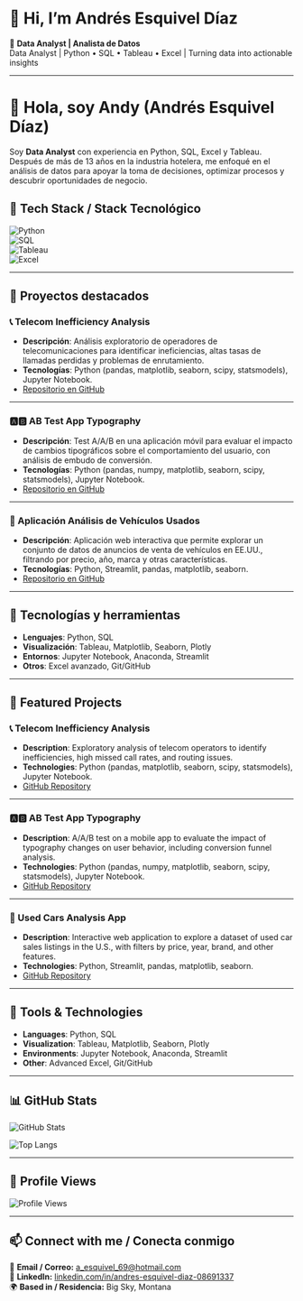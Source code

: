 # 👋 Hi, I’m Andrés Esquivel Díaz  

🎯 **Data Analyst | Analista de Datos**  
Data Analyst | Python • SQL • Tableau • Excel | Turning data into actionable insights

---
# 👋 Hola, soy Andy (Andrés Esquivel Díaz)

Soy **Data Analyst** con experiencia en Python, SQL, Excel y Tableau.  
Después de más de 13 años en la industria hotelera, me enfoqué en el análisis de datos para apoyar la toma de decisiones, optimizar procesos y descubrir oportunidades de negocio.  

## 🔧 Tech Stack / Stack Tecnológico  

![Python](https://img.shields.io/badge/Python-3776AB?style=for-the-badge&logo=python&logoColor=white)  
![SQL](https://img.shields.io/badge/SQL-316192?style=for-the-badge&logo=postgresql&logoColor=white)  
![Tableau](https://img.shields.io/badge/Tableau-E97627?style=for-the-badge&logo=tableau&logoColor=white)  
![Excel](https://img.shields.io/badge/Excel-217346?style=for-the-badge&logo=microsoft-excel&logoColor=white)  

---

## 🚀 Proyectos destacados

### 📞 Telecom Inefficiency Analysis
- **Descripción**: Análisis exploratorio de operadores de telecomunicaciones para identificar ineficiencias, altas tasas de llamadas perdidas y problemas de enrutamiento.  
- **Tecnologías**: Python (pandas, matplotlib, seaborn, scipy, statsmodels), Jupyter Notebook.  
- [Repositorio en GitHub](https://github.com/tu_usuario/telecom-inefficiency-analysis)

---

### 🅰️🅱️ AB Test App Typography
- **Descripción**: Test A/A/B en una aplicación móvil para evaluar el impacto de cambios tipográficos sobre el comportamiento del usuario, con análisis de embudo de conversión.  
- **Tecnologías**: Python (pandas, numpy, matplotlib, seaborn, scipy, statsmodels), Jupyter Notebook.  
- [Repositorio en GitHub](https://github.com/tu_usuario/ab-test-app-typography)

---

### 🚗 Aplicación Análisis de Vehículos Usados
- **Descripción**: Aplicación web interactiva que permite explorar un conjunto de datos de anuncios de venta de vehículos en EE.UU., filtrando por precio, año, marca y otras características.  
- **Tecnologías**: Python, Streamlit, pandas, matplotlib, seaborn.  
- [Repositorio en GitHub](https://github.com/tu_usuario/Aplicacion_Analisis_de_vehiculos_usados)

---

## 🔧 Tecnologías y herramientas
- **Lenguajes**: Python, SQL  
- **Visualización**: Tableau, Matplotlib, Seaborn, Plotly  
- **Entornos**: Jupyter Notebook, Anaconda, Streamlit  
- **Otros**: Excel avanzado, Git/GitHub  

---

## 🚀 Featured Projects

### 📞 Telecom Inefficiency Analysis
- **Description**: Exploratory analysis of telecom operators to identify inefficiencies, high missed call rates, and routing issues.  
- **Technologies**: Python (pandas, matplotlib, seaborn, scipy, statsmodels), Jupyter Notebook.  
- [GitHub Repository](https://github.com/tu_usuario/telecom-inefficiency-analysis)

---

### 🅰️🅱️ AB Test App Typography
- **Description**: A/A/B test on a mobile app to evaluate the impact of typography changes on user behavior, including conversion funnel analysis.  
- **Technologies**: Python (pandas, numpy, matplotlib, seaborn, scipy, statsmodels), Jupyter Notebook.  
- [GitHub Repository](https://github.com/tu_usuario/ab-test-app-typography)

---

### 🚗 Used Cars Analysis App
- **Description**: Interactive web application to explore a dataset of used car sales listings in the U.S., with filters by price, year, brand, and other features.  
- **Technologies**: Python, Streamlit, pandas, matplotlib, seaborn.  
- [GitHub Repository](https://github.com/tu_usuario/Aplicacion_Analisis_de_vehiculos_usados)

---

## 🔧 Tools & Technologies
- **Languages**: Python, SQL  
- **Visualization**: Tableau, Matplotlib, Seaborn, Plotly  
- **Environments**: Jupyter Notebook, Anaconda, Streamlit  
- **Other**: Advanced Excel, Git/GitHub  

---

## 📊 GitHub Stats  

![GitHub Stats](https://github-readme-stats.vercel.app/api?username=aesquivel91&show_icons=true&theme=blueberry)  

![Top Langs](https://github-readme-stats.vercel.app/api/top-langs/?username=aesquivel91&layout=compact&theme=blueberry)  

---

## 👀 Profile Views  

![Profile Views](https://komarev.com/ghpvc/?username=aesquivel91&color=blue&style=flat-square)  

---

## 📫 Connect with me / Conecta conmigo  

📧 **Email / Correo:** a_esquivel_69@hotmail.com  
🔗 **LinkedIn:** [linkedin.com/in/andres-esquivel-diaz-08691337](https://www.linkedin.com/in/andres-esquivel-diaz-08691337)  
🌍 **Based in / Residencia:** Big Sky, Montana  
